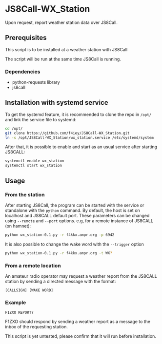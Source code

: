 # JS8Call-WX_Station

Upon request, report weather station data over JS8Call.

## Prerequisites

This script is to be installed at a weather station with JS8Call

The script will be run at the same time JS8Call is running.

### Dependencies
* python-requests library
* js8call

## Installation with systemd service
To get the systemd feature, it is recommended to clone the repo in `/opt/` and link the service file to systemd:
```sh
cd /opt/
git clone https://github.com/f4iey/JS8Call-WX_Station.git
ln -s /opt/JS8Call-WX_Station/wx_station.service /etc/systemd/system
```
After that, it is possible to enable and start as an usual service after starting JS8CALL:
```sh
systemctl enable wx_station
systemctl start wx_station
```

## Usage

### From the station

After starting JS8Call, the program can be started with the service or standalone with the `python` command.
By default, the host is set on localhost and JS8CALL default port. These parameters can be changed using `--remote` and `--port` options.
e.g, for a remote instance of JS8CALL (on hamnet):
```sh
python wx_station-0.1.py -r f4kkx.ampr.org -p 6942
```
It is also possible to change the wake word with the `--trigger` option
```sh
python wx_station-0.1.py -r f4kkx.ampr.org -t WX?
```

### From a remote location

An amateur radio operator may request a weather report from the JS8CALL station by sending a directed message with the format:

`[CALLSIGN] [WAKE WORD]`

### Example

`F1ZXO REPORT?`

F1ZXO should respond by sending a weather report as a message to the inbox of the requesting station.

This script is yet untested, please confirm that it will run before installation.
